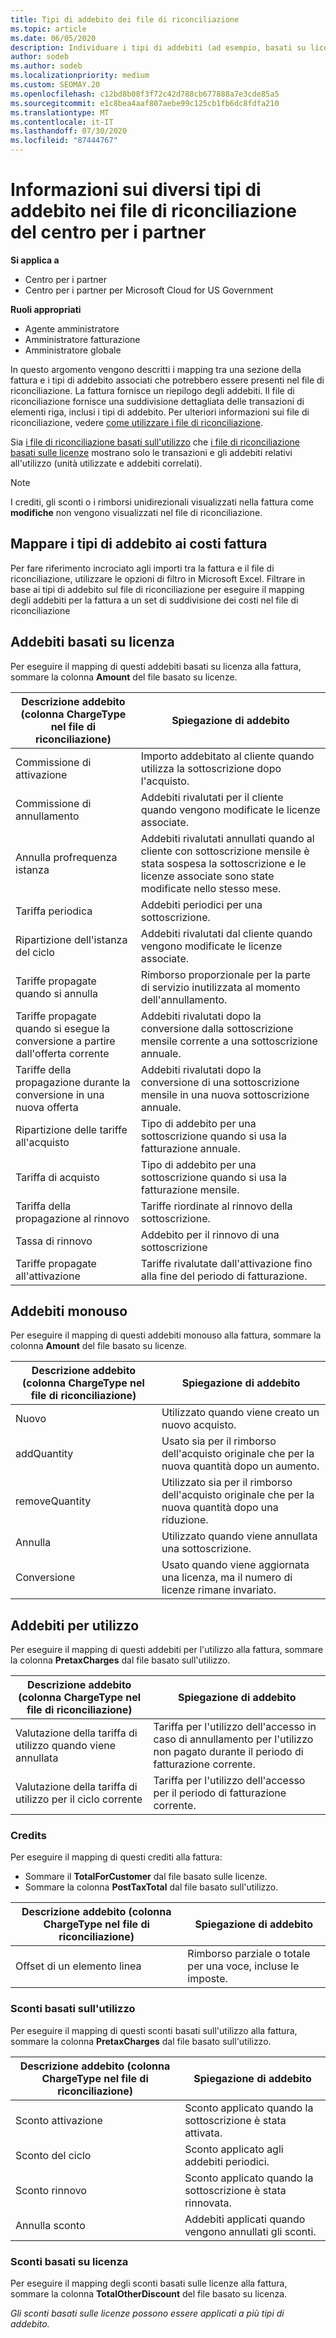 ```yaml
---
title: Tipi di addebito dei file di riconciliazione
ms.topic: article
ms.date: 06/05/2020
description: Individuare i tipi di addebiti (ad esempio, basati su licenza, utilizzo e una volta), crediti e sconti nei file di riconciliazione del centro per i partner.
author: sodeb
ms.author: sodeb
ms.localizationpriority: medium
ms.custom: SEOMAY.20
ms.openlocfilehash: c12bd8b08f3f72c42d788cb677888a7e3cde85a5
ms.sourcegitcommit: e1c8bea4aaf807aebe99c125cb1fb6dc8fdfa210
ms.translationtype: MT
ms.contentlocale: it-IT
ms.lasthandoff: 07/30/2020
ms.locfileid: "87444767"
---
```

# <a name="understand-the-different-charge-types-in-partner-center-reconciliation-files"></a>Informazioni sui diversi tipi di addebito nei file di riconciliazione del centro per i partner

**Si applica a**

- Centro per i partner
- Centro per i partner per Microsoft Cloud for US Government

**Ruoli appropriati**

- Agente amministratore
- Amministratore fatturazione
- Amministratore globale

In questo argomento vengono descritti i mapping tra una sezione della fattura e i tipi di addebito associati che potrebbero essere presenti nel file di riconciliazione. La fattura fornisce un riepilogo degli addebiti. Il file di riconciliazione fornisce una suddivisione dettagliata delle transazioni di elementi riga, inclusi i tipi di addebito. Per ulteriori informazioni sui file di riconciliazione, vedere [come utilizzare i file di riconciliazione](use-the-reconciliation-files.md).

Sia [i file di riconciliazione basati sull'utilizzo](usage-based-recon-files.md) che [i file di riconciliazione basati sulle licenze](license-based-recon-files.md) mostrano solo le transazioni e gli addebiti relativi all'utilizzo (unità utilizzate e addebiti correlati).

> [!NOTE]
> I crediti, gli sconti o i rimborsi unidirezionali visualizzati nella fattura come **modifiche** non vengono visualizzati nel file di riconciliazione.

## <a name="map-charge-types-to-invoice-charges"></a>Mappare i tipi di addebito ai costi fattura

Per fare riferimento incrociato agli importi tra la fattura e il file di riconciliazione, utilizzare le opzioni di filtro in Microsoft Excel. Filtrare in base ai tipi di addebito sul file di riconciliazione per eseguire il mapping degli addebiti per la fattura a un set di suddivisione dei costi nel file di riconciliazione

## <a name="license-based-charges"></a>Addebiti basati su licenza

Per eseguire il mapping di questi addebiti basati su licenza alla fattura, sommare la colonna **Amount** del file basato su licenze.

| Descrizione addebito (colonna ChargeType nel file di riconciliazione) | Spiegazione di addebito |
| ------------------------------------------------------------- | ------------------ |
| Commissione di attivazione | Importo addebitato al cliente quando utilizza la sottoscrizione dopo l'acquisto. |
| Commissione di annullamento | Addebiti rivalutati per il cliente quando vengono modificate le licenze associate. |
| Annulla profrequenza istanza | Addebiti rivalutati annullati quando al cliente con sottoscrizione mensile è stata sospesa la sottoscrizione e le licenze associate sono state modificate nello stesso mese. |
| Tariffa periodica | Addebiti periodici per una sottoscrizione. |
| Ripartizione dell'istanza del ciclo | Addebiti rivalutati dal cliente quando vengono modificate le licenze associate. |
| Tariffe propagate quando si annulla | Rimborso proporzionale per la parte di servizio inutilizzata al momento dell'annullamento. |
| Tariffe propagate quando si esegue la conversione a partire dall'offerta corrente | Addebiti rivalutati dopo la conversione dalla sottoscrizione mensile corrente a una sottoscrizione annuale. |
| Tariffe della propagazione durante la conversione in una nuova offerta | Addebiti rivalutati dopo la conversione di una sottoscrizione mensile in una nuova sottoscrizione annuale. |
| Ripartizione delle tariffe all'acquisto | Tipo di addebito per una sottoscrizione quando si usa la fatturazione annuale. |
| Tariffa di acquisto | Tipo di addebito per una sottoscrizione quando si usa la fatturazione mensile. |
| Tariffa della propagazione al rinnovo | Tariffe riordinate al rinnovo della sottoscrizione. |
| Tassa di rinnovo | Addebito per il rinnovo di una sottoscrizione |
| Tariffe propagate all'attivazione | Tariffe rivalutate dall'attivazione fino alla fine del periodo di fatturazione. |

## <a name="one-time-charges"></a>Addebiti monouso

Per eseguire il mapping di questi addebiti monouso alla fattura, sommare la colonna **Amount** del file basato su licenze.

| Descrizione addebito (colonna ChargeType nel file di riconciliazione) | Spiegazione di addebito |
| ------------------------------------------------------------- | ------------------ |
| Nuovo | Utilizzato quando viene creato un nuovo acquisto. |
| addQuantity | Usato sia per il rimborso dell'acquisto originale che per la nuova quantità dopo un aumento. |
| removeQuantity | Utilizzato sia per il rimborso dell'acquisto originale che per la nuova quantità dopo una riduzione. |
| Annulla | Utilizzato quando viene annullata una sottoscrizione. |
| Conversione | Usato quando viene aggiornata una licenza, ma il numero di licenze rimane invariato. |

## <a name="usage-charges"></a>Addebiti per utilizzo

Per eseguire il mapping di questi addebiti per l'utilizzo alla fattura, sommare la colonna **PretaxCharges** dal file basato sull'utilizzo.

| Descrizione addebito (colonna ChargeType nel file di riconciliazione) | Spiegazione di addebito |
| ------------------------------------------------------------- | ------------------ |
| Valutazione della tariffa di utilizzo quando viene annullata | Tariffa per l'utilizzo dell'accesso in caso di annullamento per l'utilizzo non pagato durante il periodo di fatturazione corrente. |
| Valutazione della tariffa di utilizzo per il ciclo corrente | Tariffa per l'utilizzo dell'accesso per il periodo di fatturazione corrente. |

### <a name="credits"></a>Credits

Per eseguire il mapping di questi crediti alla fattura:

- Sommare il **TotalForCustomer** dal file basato sulle licenze.
- Sommare la colonna **PostTaxTotal** dal file basato sull'utilizzo.

| Descrizione addebito (colonna ChargeType nel file di riconciliazione) | Spiegazione di addebito |
| ------------------------------------------------------------- | ------------------ |
| Offset di un elemento linea | Rimborso parziale o totale per una voce, incluse le imposte. |

### <a name="usage-based-discounts"></a>Sconti basati sull'utilizzo

Per eseguire il mapping di questi sconti basati sull'utilizzo alla fattura, sommare la colonna **PretaxCharges** dal file basato sull'utilizzo.

| Descrizione addebito (colonna ChargeType nel file di riconciliazione) | Spiegazione di addebito |
| ------------------------------------------------------------- | ------------------ |
| Sconto attivazione | Sconto applicato quando la sottoscrizione è stata attivata. |
| Sconto del ciclo | Sconto applicato agli addebiti periodici. |
| Sconto rinnovo | Sconto applicato quando la sottoscrizione è stata rinnovata. |
| Annulla sconto | Addebiti applicati quando vengono annullati gli sconti. |

### <a name="license-based-discounts"></a>Sconti basati su licenza

Per eseguire il mapping degli sconti basati sulle licenze alla fattura, sommare la colonna **TotalOtherDiscount** del file basato su licenza.

*Gli sconti basati sulle licenze possono essere applicati a più tipi di addebito.*
